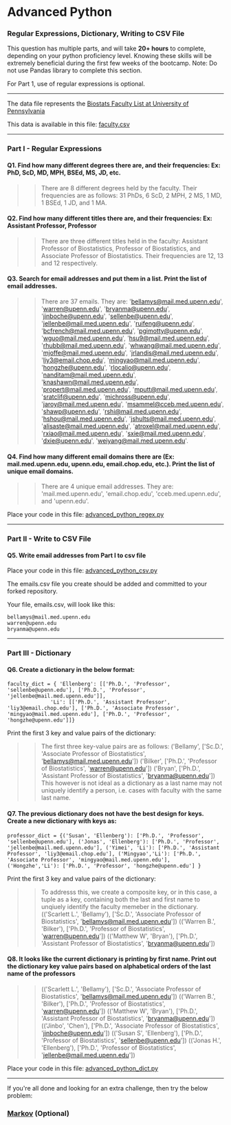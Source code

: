 # Advanced Python    

### Regular Expressions, Dictionary, Writing to CSV File  

This question has multiple parts, and will take **20+ hours** to complete, depending on your python proficiency level.  Knowing these skills will be extremely beneficial during the first few weeks of the bootcamp.  Note:  Do not use Pandas library to complete this section.  

For Part 1, use of regular expressions is optional.  

---

The data file represents the [Biostats Faculty List at University of Pennsylvania](http://www.med.upenn.edu/cceb/biostat/faculty.shtml)

This data is available in this file:  [faculty.csv](python/faculty.csv)

--- 

### Part I - Regular Expressions  


#### Q1. Find how many different degrees there are, and their frequencies: Ex:  PhD, ScD, MD, MPH, BSEd, MS, JD, etc.

>> There are 8 different degrees held by the faculty. Their frequencies are as follows: 31 PhDs, 6 ScD, 2 MPH, 2 MS, 1 MD, 1 BSEd, 1 JD, and 1 MA.


#### Q2. Find how many different titles there are, and their frequencies:  Ex:  Assistant Professor, Professor

>> There are three different titles held in the faculty: Assistant Professor of Biostatistics, Professor of Biostatistics, and Associate Professor of Biostatistics.  Their frequencies are 12, 13 and 12 respectively.


#### Q3. Search for email addresses and put them in a list.  Print the list of email addresses.

>> There are 37 emails. They are:  'bellamys@mail.med.upenn.edu', 'warren@upenn.edu', 'bryanma@upenn.edu', 'jinboche@upenn.edu', 'sellenbe@upenn.edu', 'jellenbe@mail.med.upenn.edu', 'ruifeng@upenn.edu', 'bcfrench@mail.med.upenn.edu', 'pgimotty@upenn.edu', 'wguo@mail.med.upenn.edu', 'hsu9@mail.med.upenn.edu', 'rhubb@mail.med.upenn.edu', 'whwang@mail.med.upenn.edu', 'mjoffe@mail.med.upenn.edu', 'jrlandis@mail.med.upenn.edu', 'liy3@email.chop.edu', 'mingyao@mail.med.upenn.edu', 'hongzhe@upenn.edu', 'rlocalio@upenn.edu', 'nanditam@mail.med.upenn.edu', 'knashawn@mail.med.upenn.edu', 'propert@mail.med.upenn.edu', 'mputt@mail.med.upenn.edu', 'sratclif@upenn.edu', 'michross@upenn.edu', 'jaroy@mail.med.upenn.edu', 'msammel@cceb.med.upenn.edu', 'shawp@upenn.edu', 'rshi@mail.med.upenn.edu', 'hshou@mail.med.upenn.edu', 'jshults@mail.med.upenn.edu', 'alisaste@mail.med.upenn.edu', 'atroxel@mail.med.upenn.edu', 'rxiao@mail.med.upenn.edu', 'sxie@mail.med.upenn.edu', 'dxie@upenn.edu', 'weiyang@mail.med.upenn.edu'.


#### Q4. Find how many different email domains there are (Ex:  mail.med.upenn.edu, upenn.edu, email.chop.edu, etc.).  Print the list of unique email domains.

>> There are 4 unique email addresses. They are: 'mail.med.upenn.edu', 'email.chop.edu', 'cceb.med.upenn.edu', and 'upenn.edu'.

Place your code in this file: [advanced_python_regex.py](python/advanced_python_regex.py)

---

### Part II - Write to CSV File

#### Q5.  Write email addresses from Part I to csv file

Place your code in this file: [advanced_python_csv.py](python/advanced_python_csv.py)

The emails.csv file you create should be added and committed to your forked repository.

Your file, emails.csv, will look like this:
```
bellamys@mail.med.upenn.edu
warren@upenn.edu
bryanma@upenn.edu
```

---

### Part III - Dictionary

#### Q6.  Create a dictionary in the below format:
```
faculty_dict = { 'Ellenberg': [['Ph.D.', 'Professor', 'sellenbe@upenn.edu'], ['Ph.D.', 'Professor', 'jellenbe@mail.med.upenn.edu']],
              'Li': [['Ph.D.', 'Assistant Professor', 'liy3@email.chop.edu'], ['Ph.D.', 'Associate Professor', 'mingyao@mail.med.upenn.edu'], ['Ph.D.', 'Professor', 'hongzhe@upenn.edu']]}
```
Print the first 3 key and value pairs of the dictionary:

>> The first three key-value pairs are as follows: ('Bellamy', ['Sc.D.', 'Associate Professor of Biostatistics', 'bellamys@mail.med.upenn.edu'])
('Bilker', ['Ph.D.', 'Professor of Biostatistics', 'warren@upenn.edu'])
('Bryan', ['Ph.D.', 'Assistant Professor of Biostatistics', 'bryanma@upenn.edu'])  
This however is not ideal as a dictionary as a last name may not uniquely identify a person, i.e. cases with faculty with the same last name.

#### Q7.  The previous dictionary does not have the best design for keys.  Create a new dictionary with keys as:

```
professor_dict = {('Susan', 'Ellenberg'): ['Ph.D.', 'Professor', 'sellenbe@upenn.edu'], ('Jonas', 'Ellenberg'): ['Ph.D.', 'Professor', 'jellenbe@mail.med.upenn.edu'], ('Yimei', 'Li'): ['Ph.D.', 'Assistant Professor', 'liy3@email.chop.edu'], ('Mingyao','Li'): ['Ph.D.', 'Associate Professor', 'mingyao@mail.med.upenn.edu'], ('Hongzhe','Li'): ['Ph.D.', 'Professor', 'hongzhe@upenn.edu'] }
```

Print the first 3 key and value pairs of the dictionary:

>> To addresss this, we create a composite key, or in this case, a tuple as a key, containing both the last and first name to unqiuely identify the faculty memeber in the dictionary.  
(('Scarlett L.', 'Bellamy'), ['Sc.D.', 'Associate Professor of Biostatistics', 'bellamys@mail.med.upenn.edu'])
(('Warren B.', 'Bilker'), ['Ph.D.', 'Professor of Biostatistics', 'warren@upenn.edu'])
(('Matthew W', 'Bryan'), ['Ph.D.', 'Assistant Professor of Biostatistics', 'bryanma@upenn.edu'])

#### Q8.  It looks like the current dictionary is printing by first name.  Print out the dictionary key value pairs based on alphabetical orders of the last name of the professors

>> (('Scarlett L.', 'Bellamy'), ['Sc.D.', 'Associate Professor of Biostatistics', 'bellamys@mail.med.upenn.edu'])
(('Warren B.', 'Bilker'), ['Ph.D.', 'Professor of Biostatistics', 'warren@upenn.edu'])
(('Matthew W', 'Bryan'), ['Ph.D.', 'Assistant Professor of Biostatistics', 'bryanma@upenn.edu'])
(('Jinbo', 'Chen'), ['Ph.D.', 'Associate Professor of Biostatistics', 'jinboche@upenn.edu'])
(('Susan S', 'Ellenberg'), ['Ph.D.', 'Professor of Biostatistics', 'sellenbe@upenn.edu'])
(('Jonas H.', 'Ellenberg'), ['Ph.D.', 'Professor of Biostatistics', 'jellenbe@mail.med.upenn.edu'])

Place your code in this file: [advanced_python_dict.py](python/advanced_python_dict.py)

--- 

If you're all done and looking for an extra challenge, then try the below problem:  

### [Markov](python/markov.py) (Optional)

